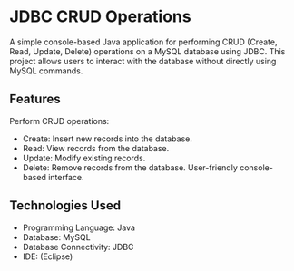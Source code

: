 
# JDBC CRUD Operations 


A simple console-based Java application for performing CRUD (Create, Read, Update, Delete) operations on a MySQL database using JDBC. This project allows users to interact with the database without directly using MySQL commands.

## Features


Perform CRUD operations:
- Create: Insert new records into the database.
- Read: View records from the database.
- Update: Modify existing records.
- Delete: Remove records from the database.
User-friendly console-based interface. 
 


## Technologies Used


- Programming Language: Java
- Database: MySQL
- Database Connectivity: JDBC
- IDE: (Eclipse)
